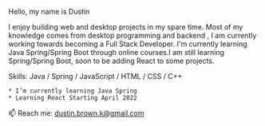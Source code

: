Hello, my name is Dustin 


I enjoy building web and desktop projects in my spare time. Most of my knowledge comes from desktop programming and backend , I am currently working towards becoming a Full Stack Developer. I'm currently learning Java Spring/Spring Boot through online courses.I am still learning Spring/Spring Boot, soon to be adding React to some projects.

Skills: Java / Spring / JavaScript / HTML / CSS / C++

    * I’m currently learning Java Spring
    * Learning React Starting April 2022
    
   
📫  Reach me: dustin.brown.k@gmail.com
    
